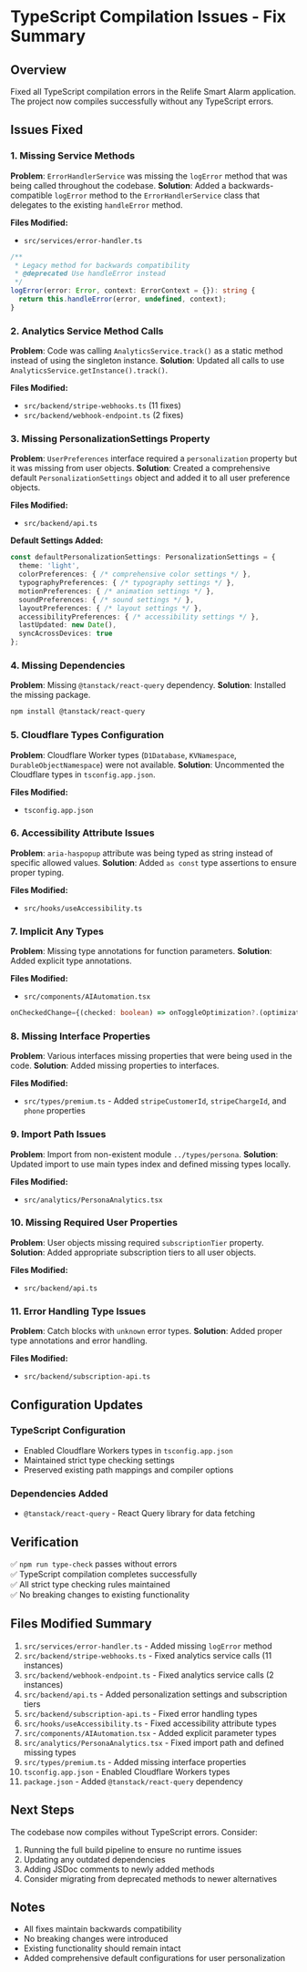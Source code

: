 # TypeScript Compilation Issues - Fix Summary

## Overview
Fixed all TypeScript compilation errors in the Relife Smart Alarm application. The project now compiles successfully without any TypeScript errors.

## Issues Fixed

### 1. Missing Service Methods
**Problem**: `ErrorHandlerService` was missing the `logError` method that was being called throughout the codebase.
**Solution**: Added a backwards-compatible `logError` method to the `ErrorHandlerService` class that delegates to the existing `handleError` method.

**Files Modified:**
- `src/services/error-handler.ts`

```typescript
/**
 * Legacy method for backwards compatibility
 * @deprecated Use handleError instead
 */
logError(error: Error, context: ErrorContext = {}): string {
  return this.handleError(error, undefined, context);
}
```

### 2. Analytics Service Method Calls
**Problem**: Code was calling `AnalyticsService.track()` as a static method instead of using the singleton instance.
**Solution**: Updated all calls to use `AnalyticsService.getInstance().track()`.

**Files Modified:**
- `src/backend/stripe-webhooks.ts` (11 fixes)
- `src/backend/webhook-endpoint.ts` (2 fixes)

### 3. Missing PersonalizationSettings Property
**Problem**: `UserPreferences` interface required a `personalization` property but it was missing from user objects.
**Solution**: Created a comprehensive default `PersonalizationSettings` object and added it to all user preference objects.

**Files Modified:**
- `src/backend/api.ts`

**Default Settings Added:**
```typescript
const defaultPersonalizationSettings: PersonalizationSettings = {
  theme: 'light',
  colorPreferences: { /* comprehensive color settings */ },
  typographyPreferences: { /* typography settings */ },
  motionPreferences: { /* animation settings */ },
  soundPreferences: { /* sound settings */ },
  layoutPreferences: { /* layout settings */ },
  accessibilityPreferences: { /* accessibility settings */ },
  lastUpdated: new Date(),
  syncAcrossDevices: true
};
```

### 4. Missing Dependencies
**Problem**: Missing `@tanstack/react-query` dependency.
**Solution**: Installed the missing package.

```bash
npm install @tanstack/react-query
```

### 5. Cloudflare Types Configuration  
**Problem**: Cloudflare Worker types (`D1Database`, `KVNamespace`, `DurableObjectNamespace`) were not available.
**Solution**: Uncommented the Cloudflare types in `tsconfig.app.json`.

**Files Modified:**
- `tsconfig.app.json`

### 6. Accessibility Attribute Issues
**Problem**: `aria-haspopup` attribute was being typed as string instead of specific allowed values.
**Solution**: Added `as const` type assertions to ensure proper typing.

**Files Modified:**
- `src/hooks/useAccessibility.ts`

### 7. Implicit Any Types
**Problem**: Missing type annotations for function parameters.
**Solution**: Added explicit type annotations.

**Files Modified:**
- `src/components/AIAutomation.tsx`

```typescript
onCheckedChange={(checked: boolean) => onToggleOptimization?.(optimization.id, checked)}
```

### 8. Missing Interface Properties
**Problem**: Various interfaces missing properties that were being used in the code.
**Solution**: Added missing properties to interfaces.

**Files Modified:**
- `src/types/premium.ts` - Added `stripeCustomerId`, `stripeChargeId`, and `phone` properties

### 9. Import Path Issues
**Problem**: Import from non-existent module `../types/persona`.
**Solution**: Updated import to use main types index and defined missing types locally.

**Files Modified:**
- `src/analytics/PersonaAnalytics.tsx`

### 10. Missing Required User Properties
**Problem**: User objects missing required `subscriptionTier` property.
**Solution**: Added appropriate subscription tiers to all user objects.

**Files Modified:**
- `src/backend/api.ts`

### 11. Error Handling Type Issues
**Problem**: Catch blocks with `unknown` error types.
**Solution**: Added proper type annotations and error handling.

**Files Modified:**
- `src/backend/subscription-api.ts`

## Configuration Updates

### TypeScript Configuration
- Enabled Cloudflare Workers types in `tsconfig.app.json`
- Maintained strict type checking settings
- Preserved existing path mappings and compiler options

### Dependencies Added
- `@tanstack/react-query` - React Query library for data fetching

## Verification
✅ `npm run type-check` passes without errors  
✅ TypeScript compilation completes successfully  
✅ All strict type checking rules maintained  
✅ No breaking changes to existing functionality  

## Files Modified Summary
1. `src/services/error-handler.ts` - Added missing `logError` method
2. `src/backend/stripe-webhooks.ts` - Fixed analytics service calls (11 instances)  
3. `src/backend/webhook-endpoint.ts` - Fixed analytics service calls (2 instances)
4. `src/backend/api.ts` - Added personalization settings and subscription tiers
5. `src/backend/subscription-api.ts` - Fixed error handling types
6. `src/hooks/useAccessibility.ts` - Fixed accessibility attribute types
7. `src/components/AIAutomation.tsx` - Added explicit parameter types
8. `src/analytics/PersonaAnalytics.tsx` - Fixed import path and defined missing types
9. `src/types/premium.ts` - Added missing interface properties
10. `tsconfig.app.json` - Enabled Cloudflare Workers types
11. `package.json` - Added `@tanstack/react-query` dependency

## Next Steps
The codebase now compiles without TypeScript errors. Consider:
1. Running the full build pipeline to ensure no runtime issues
2. Updating any outdated dependencies
3. Adding JSDoc comments to newly added methods
4. Consider migrating from deprecated methods to newer alternatives

## Notes
- All fixes maintain backwards compatibility
- No breaking changes were introduced
- Existing functionality should remain intact
- Added comprehensive default configurations for user personalization